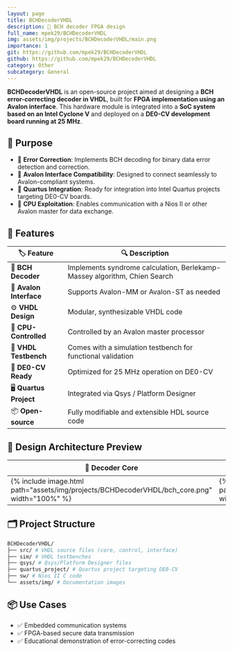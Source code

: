 ```yaml
---
layout: page
title: BCHDecoderVHDL
description: 🧮 BCH decoder FPGA design
full_name: mpek29/BCHDecoderVHDL
img: assets/img/projects/BCHDecoderVHDL/main.png
importance: 1
git: https://github.com/mpek29/BCHDecoderVHDL
github: https://github.com/mpek29/BCHDecoderVHDL
category: Other
subcategory: General
---
```



**BCHDecoderVHDL** is an open-source project aimed at designing a **BCH error-correcting decoder in VHDL**, built for **FPGA implementation using an Avalon interface**. This hardware module is integrated into a **SoC system based on an Intel Cyclone V** and deployed on a **DE0-CV development board running at 25 MHz**.

## 🎯 Purpose  

- 🧮 **Error Correction**: Implements BCH decoding for binary data error detection and correction.  
- 🔗 **Avalon Interface Compatibility**: Designed to connect seamlessly to Avalon-compliant systems.  
- 🧩 **Quartus Integration**: Ready for integration into Intel Quartus projects targeting DE0-CV boards.  
- 🧠 **CPU Exploitation**: Enables communication with a Nios II or other Avalon master for data exchange.  

## 📝 Features  

| 🏷️ Feature | 🔍 Description |
|-----------|----------------|
| 🧮 **BCH Decoder** | Implements syndrome calculation, Berlekamp-Massey algorithm, Chien Search |
| 🔗 **Avalon Interface** | Supports Avalon-MM or Avalon-ST as needed |
| ⚙️ **VHDL Design** | Modular, synthesizable VHDL code |
| 🧠 **CPU-Controlled** | Controlled by an Avalon master processor |
| 🧪 **VHDL Testbench** | Comes with a simulation testbench for functional validation |
| 🧱 **DE0-CV Ready** | Optimized for 25 MHz operation on DE0-CV |
| 🖥️ **Quartus Project** | Integrated via Qsys / Platform Designer |
| 📦 **Open-source** | Fully modifiable and extensible HDL source code |

## 📐 Design Architecture Preview  

| 🔧 Decoder Core | 🔗 Avalon Interface | 🖥️ Quartus System |
|------------------|----------------------|--------------------|
| {% include image.html path="assets/img/projects/BCHDecoderVHDL/bch_core.png" width="100%" %} | {% include image.html path="assets/img/projects/BCHDecoderVHDL/avalon_iface.png" width="100%" %} | {% include image.html path="assets/img/projects/BCHDecoderVHDL/qsys_layout.png" width="100%" %} |

## 🗂️ Project Structure

```bash
BCHDecoderVHDL/
├── src/ # VHDL source files (core, control, interface)
├── sim/ # VHDL testbenches
├── qsys/ # Qsys/Platform Designer files
├── quartus_project/ # Quartus project targeting DE0-CV
├── sw/ # Nios II C code
└── assets/img/ # Documentation images
```

## 📦 Use Cases

- ✅ Embedded communication systems
- ✅ FPGA-based secure data transmission
- ✅ Educational demonstration of error-correcting codes

